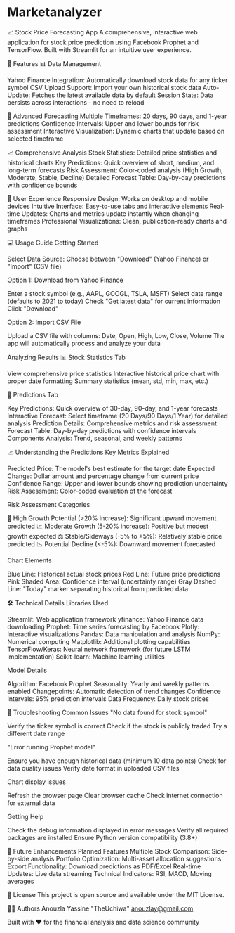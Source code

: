 # Marketanalyzer

📈 Stock Price Forecasting App
A comprehensive, interactive web application for stock price prediction using Facebook Prophet and TensorFlow. Built with Streamlit for an intuitive user experience.

🎯 Features
📊 Data Management

Yahoo Finance Integration: Automatically download stock data for any ticker symbol
CSV Upload Support: Import your own historical stock data
Auto-Update: Fetches the latest available data by default
Session State: Data persists across interactions - no need to reload

🔮 Advanced Forecasting
Multiple Timeframes: 20 days, 90 days, and 1-year predictions
Confidence Intervals: Upper and lower bounds for risk assessment
Interactive Visualization: Dynamic charts that update based on selected timeframe

📈 Comprehensive Analysis
Stock Statistics: Detailed price statistics and historical charts
Key Predictions: Quick overview of short, medium, and long-term forecasts
Risk Assessment: Color-coded analysis (High Growth, Moderate, Stable, Decline)
Detailed Forecast Table: Day-by-day predictions with confidence bounds

🎨 User Experience
Responsive Design: Works on desktop and mobile devices
Intuitive Interface: Easy-to-use tabs and interactive elements
Real-time Updates: Charts and metrics update instantly when changing timeframes
Professional Visualizations: Clean, publication-ready charts and graphs

💻 Usage Guide
Getting Started

Select Data Source: Choose between "Download" (Yahoo Finance) or "Import" (CSV file)

Option 1: Download from Yahoo Finance

Enter a stock symbol (e.g., AAPL, GOOGL, TSLA, MSFT)
Select date range (defaults to 2021 to today)
Check "Get latest data" for current information
Click "Download"

Option 2: Import CSV File

Upload a CSV file with columns: Date, Open, High, Low, Close, Volume
The app will automatically process and analyze your data

Analyzing Results
📊 Stock Statistics Tab

View comprehensive price statistics
Interactive historical price chart with proper date formatting
Summary statistics (mean, std, min, max, etc.)

🔮 Predictions Tab

Key Predictions: Quick overview of 30-day, 90-day, and 1-year forecasts
Interactive Forecast: Select timeframe (20 Days/90 Days/1 Year) for detailed analysis
Prediction Details: Comprehensive metrics and risk assessment
Forecast Table: Day-by-day predictions with confidence intervals
Components Analysis: Trend, seasonal, and weekly patterns

📈 Understanding the Predictions
Key Metrics Explained

Predicted Price: The model's best estimate for the target date
Expected Change: Dollar amount and percentage change from current price
Confidence Range: Upper and lower bounds showing prediction uncertainty
Risk Assessment: Color-coded evaluation of the forecast

Risk Assessment Categories

🚀 High Growth Potential (>20% increase): Significant upward movement predicted
📈 Moderate Growth (5-20% increase): Positive but modest growth expected
⚖️ Stable/Sideways (-5% to +5%): Relatively stable price predicted
📉 Potential Decline (<-5%): Downward movement forecasted

Chart Elements

Blue Line: Historical actual stock prices
Red Line: Future price predictions
Pink Shaded Area: Confidence interval (uncertainty range)
Gray Dashed Line: "Today" marker separating historical from predicted data

🛠️ Technical Details
Libraries Used

Streamlit: Web application framework
yfinance: Yahoo Finance data downloading
Prophet: Time series forecasting by Facebook
Plotly: Interactive visualizations
Pandas: Data manipulation and analysis
NumPy: Numerical computing
Matplotlib: Additional plotting capabilities
TensorFlow/Keras: Neural network framework (for future LSTM implementation)
Scikit-learn: Machine learning utilities

Model Details

Algorithm: Facebook Prophet
Seasonality: Yearly and weekly patterns enabled
Changepoints: Automatic detection of trend changes
Confidence Intervals: 95% prediction intervals
Data Frequency: Daily stock prices

🔧 Troubleshooting
Common Issues
"No data found for stock symbol"

Verify the ticker symbol is correct
Check if the stock is publicly traded
Try a different date range

"Error running Prophet model"

Ensure you have enough historical data (minimum 10 data points)
Check for data quality issues
Verify date format in uploaded CSV files

Chart display issues

Refresh the browser page
Clear browser cache
Check internet connection for external data

Getting Help

Check the debug information displayed in error messages
Verify all required packages are installed
Ensure Python version compatibility (3.8+)

🚀 Future Enhancements
Planned Features
Multiple Stock Comparison: Side-by-side analysis
Portfolio Optimization: Multi-asset allocation suggestions
Export Functionality: Download predictions as PDF/Excel
Real-time Updates: Live data streaming
Technical Indicators: RSI, MACD, Moving averages

📄 License
This project is open source and available under the MIT License.

👨‍💻 Authors
Anouzla Yassine "TheUchiwa"  anouzlay@gmail.com

Built with ❤️ for the financial analysis and data science community
